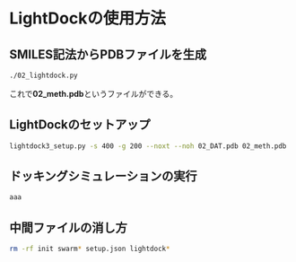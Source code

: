 # LightDockの使用方法

## SMILES記法からPDBファイルを生成
```bash
./02_lightdock.py
```
これで**02_meth.pdb**というファイルができる。

## LightDockのセットアップ
```bash
lightdock3_setup.py -s 400 -g 200 --noxt --noh 02_DAT.pdb 02_meth.pdb
```

## ドッキングシミュレーションの実行
```bash
aaa
```

## 中間ファイルの消し方
```bash
rm -rf init swarm* setup.json lightdock*
```